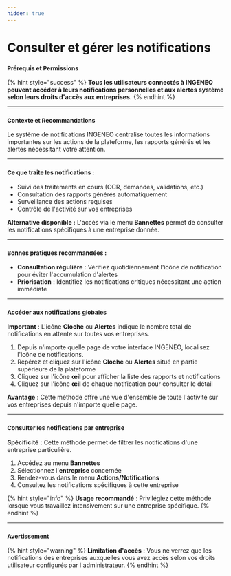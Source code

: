 ```yaml
---
hidden: true
---
```


# Consulter et gérer les notifications

### <sup>**Prérequis et Permissions**</sup>

{% hint style="success" %}
**Tous les utilisateurs connectés à INGENEO peuvent accéder à leurs notifications personnelles et aux alertes système selon leurs droits d'accès aux entreprises.**
{% endhint %}

***

### <sup>**Contexte et Recommandations**</sup>

Le système de notifications INGENEO centralise toutes les informations importantes sur les actions de la plateforme, les rapports générés et les alertes nécessitant votre attention.

***

### <sup>**Ce que traite les notifications :**</sup>

* Suivi des traitements en cours (OCR, demandes, validations, etc.)
* Consultation des rapports générés automatiquement
* Surveillance des actions requises
* Contrôle de l'activité sur vos entreprises

**Alternative disponible :** L'accès via le menu **Bannettes** permet de consulter les notifications spécifiques à une entreprise donnée.

***

### <sup>**Bonnes pratiques recommandées :**</sup>

* **Consultation régulière** : Vérifiez quotidiennement l'icône de notification pour éviter l'accumulation d'alertes
* **Priorisation** : Identifiez les notifications critiques nécessitant une action immédiate

***

### <sup>**Accéder aux notifications globales**</sup>

**Important** : L'icône **Cloche** ou **Alertes** indique le nombre total de notifications en attente sur toutes vos entreprises.

1. Depuis n'importe quelle page de votre interface INGENEO, localisez l'icône de notifications.
2. Repérez et cliquez sur l'icône **Cloche** ou **Alertes** situé en partie supérieure de la plateforme
3. Cliquez sur l'icône **œil** pour afficher la liste des rapports et notifications
4. Cliquez sur l'icône **œil** de chaque notification pour consulter le détail

**Avantage** : Cette méthode offre une vue d'ensemble de toute l'activité sur vos entreprises depuis n'importe quelle page.

***

### <sup>**Consulter les notifications par entreprise**</sup>

**Spécificité** : Cette méthode permet de filtrer les notifications d'une entreprise particulière.

1. Accédez au menu **Bannettes**
2. Sélectionnez l'**entreprise** concernée
3. Rendez-vous dans le menu **Actions/Notifications**
4. Consultez les notifications spécifiques à cette entreprise

{% hint style="info" %}
**Usage recommandé** : Privilégiez cette méthode lorsque vous travaillez intensivement sur une entreprise spécifique.
{% endhint %}

***

### <sup>**Avertissement**</sup>

{% hint style="warning" %}
**Limitation d'accès** : Vous ne verrez que les notifications des entreprises auxquelles vous avez accès selon vos droits utilisateur configurés par l'administrateur.
{% endhint %}
